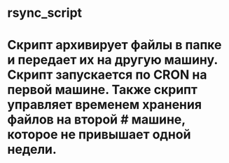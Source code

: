 # rsync_script
# Скрипт архивирует файлы в папке и передает их на другую машину. Скрипт запускается по CRON на первой машине. Также скрипт управляет временем хранения файлов на второй # машине, которое не привышает одной недели.
